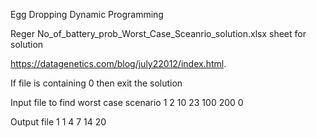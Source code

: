 Egg Dropping Dynamic Programming

Reger No_of_battery_prob_Worst_Case_Sceanrio_solution.xlsx sheet for solution

https://datagenetics.com/blog/july22012/index.html.

If file is containing 0 then exit the solution

Input file to find worst case scenario 1 2 10 23 100 200 0

Output file 1 1 4 7 14 20
